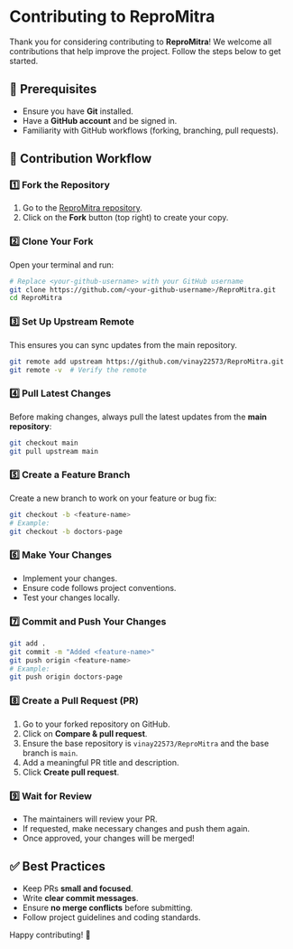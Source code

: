 # Contributing to ReproMitra

Thank you for considering contributing to **ReproMitra**! We welcome all contributions that help improve the project. Follow the steps below to get started.

## 📌 Prerequisites
- Ensure you have **Git** installed.
- Have a **GitHub account** and be signed in.
- Familiarity with GitHub workflows (forking, branching, pull requests).

## 🚀 Contribution Workflow

### 1️⃣ Fork the Repository
1. Go to the [ReproMitra repository](https://github.com/vinay22573/ReproMitra).
2. Click on the **Fork** button (top right) to create your copy.

### 2️⃣ Clone Your Fork
Open your terminal and run:
```bash
# Replace <your-github-username> with your GitHub username
git clone https://github.com/<your-github-username>/ReproMitra.git
cd ReproMitra
```

### 3️⃣ Set Up Upstream Remote
This ensures you can sync updates from the main repository.
```bash
git remote add upstream https://github.com/vinay22573/ReproMitra.git
git remote -v  # Verify the remote
```

### 4️⃣ Pull Latest Changes
Before making changes, always pull the latest updates from the **main repository**:
```bash
git checkout main
git pull upstream main
```

### 5️⃣ Create a Feature Branch
Create a new branch to work on your feature or bug fix:
```bash
git checkout -b <feature-name>
# Example:
git checkout -b doctors-page
```

### 6️⃣ Make Your Changes
- Implement your changes.
- Ensure code follows project conventions.
- Test your changes locally.

### 7️⃣ Commit and Push Your Changes
```bash
git add .
git commit -m "Added <feature-name>"
git push origin <feature-name>
# Example:
git push origin doctors-page
```

### 8️⃣ Create a Pull Request (PR)
1. Go to your forked repository on GitHub.
2. Click on **Compare & pull request**.
3. Ensure the base repository is `vinay22573/ReproMitra` and the base branch is `main`.
4. Add a meaningful PR title and description.
5. Click **Create pull request**.

### 9️⃣ Wait for Review
- The maintainers will review your PR.
- If requested, make necessary changes and push them again.
- Once approved, your changes will be merged!

## ✅ Best Practices
- Keep PRs **small and focused**.
- Write **clear commit messages**.
- Ensure **no merge conflicts** before submitting.
- Follow project guidelines and coding standards.

Happy contributing! 🎉


